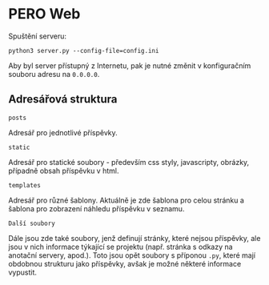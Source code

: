 # PERO Web

Spuštění serveru:

```python3 server.py --config-file=config.ini```

Aby byl server přístupný z Internetu, pak je nutné změnit v konfiguračním souboru adresu na ```0.0.0.0```.

## Adresářová struktura

```posts```

Adresář pro jednotlivé příspěvky.

```static```

Adresář pro statické soubory - především css styly, javascripty, obrázky, případně obsah příspěvku v html.

```templates```

Adresář pro různé šablony. Aktuálně je zde šablona pro celou stránku a šablona pro zobrazení náhledu příspěvku v seznamu.

```Další soubory```

Dále jsou zde také soubory, jenž definují stránky, které nejsou příspěvky, ale jsou v nich informace týkající se projektu (např. stránka s odkazy na anotační servery, apod.). Toto jsou opět soubory s příponou ```.py```, které mají obdobnou strukturu jako příspěvky, avšak je možné některé informace vypustit.

